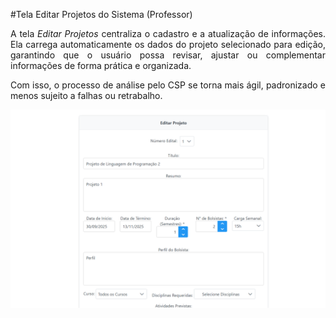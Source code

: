 #Tela Editar Projetos do Sistema (Professor)

<p align="justify">
A tela <em>Editar Projetos</em> centraliza o cadastro e a atualização de informações. Ela carrega automaticamente os dados do projeto selecionado para edição, garantindo que o usuário possa revisar, ajustar ou complementar informações de forma prática e organizada. <br>
</p>

<p align="justify">
Com isso, o processo de análise pelo CSP se torna mais ágil, padronizado e menos sujeito a falhas ou retrabalho.
</p>

<p align="center">
  <img src="/professor/imagens_prof/tela_editar_projetos_prof.jpg" alt="Tela Cadastrar Projetos do Sistema (Professor)" width="800">
</p>
